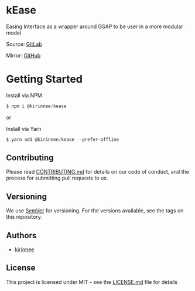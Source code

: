 # kEase

Easing Interface as a wrapper around GSAP to be user in a more modular model

Source: [GitLab](https://gitlab.com/node-packages-kirin/kease)

Mirror: [GitHub](https://github.com/kirinnee/tslib.kease)

# Getting Started

Install via NPM 
```powershell
$ npm i @kirinnee/kease
```

or 

Install via Yarn
```powershell
$ yarn add @kirinnee/kease --prefer-offline
```


## Contributing
Please read [CONTRIBUTING.md](CONTRIBUTING.MD) for details on our code of conduct, and the process for submitting pull requests to us.

## Versioning 
We use [SemVer](https://semver.org/) for versioning. For the versions available, see the tags on this repository.

## Authors
* [kirinnee](mailto:kirinnee@gmail.com) 

## License
This project is licensed under MIT - see the [LICENSE.md](LICENSE.MD) file for details